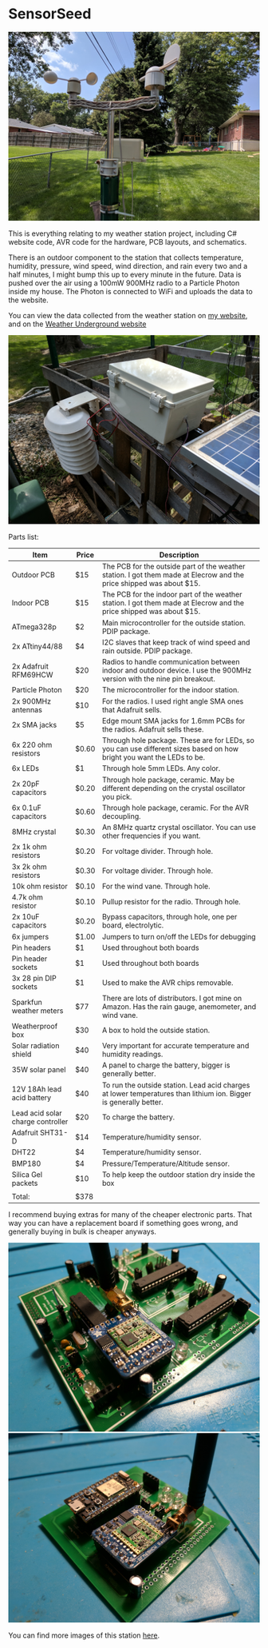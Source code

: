 # SensorSeed

![Weather station wind and rain sensors](https://raw.githubusercontent.com/wdq/SensorSeed/master/images/install-1.jpg)

This is everything relating to my weather station project, including C# website code, AVR code for the hardware, PCB layouts, and schematics.

There is an outdoor component to the station that collects temperature, humidity, pressure, wind speed, wind direction, and rain every two and a half minutes, I might bump this up to every minute in the future. Data is pushed over the air using a 100mW 900MHz radio to a Particle Photon inside my house. The Photon is connected to WiFi and uploads the data to the website. 

You can view the data collected from the weather station on [my website](https://sensorseed.quade.co/HomeOutsideWeatherStation/Home), and on the [Weather Underground website](https://www.wunderground.com/personal-weather-station/dashboard?ID=KNELINCO88)

![Weather station hardware](https://raw.githubusercontent.com/wdq/SensorSeed/master/images/install-2.jpg)

Parts list: 

| Item                              | Price | Description                                                                                                            |
|-----------------------------------|-------|------------------------------------------------------------------------------------------------------------------------|
| Outdoor PCB                       | $15   | The PCB for the outside part of the weather station. I got them made at Elecrow and the price shipped was about $15.   |
| Indoor PCB                        | $15   | The PCB for the indoor part of the weather station. I got them made at Elecrow and the price shipped was about $15.    |
| ATmega328p                        | $2    | Main microcontroller for the outside station. PDIP package.                                                            |
| 2x ATtiny44/88                    | $4    | I2C slaves that keep track of wind speed and rain outside. PDIP package.                                               |
| 2x Adafruit RFM69HCW              | $20   | Radios to handle communication between indoor and outdoor device. I use the 900MHz version with the nine pin breakout. |
| Particle Photon                   | $20   | The microcontroller for the indoor station.                                                                            |
| 2x 900MHz antennas                | $10   | For the radios. I used right angle SMA ones that Adafruit sells.                                                       |
| 2x SMA jacks                      | $5    | Edge mount SMA jacks for 1.6mm PCBs for the radios. Adafruit sells these.                                              |
| 6x 220 ohm resistors              | $0.60 | Through hole package. These are for LEDs, so you can use different sizes based on how bright you want the LEDs to be.  |
| 6x LEDs                           | $1    | Through hole 5mm LEDs. Any color.                                                                                      |
| 2x 20pF capacitors                | $0.20 | Through hole package, ceramic. May be different depending on the crystal oscillator you pick.                          |
| 6x 0.1uF capacitors               | $0.60 | Through hole package, ceramic. For the AVR decoupling.                                                                 |
| 8MHz crystal                      | $0.30 | An 8MHz quartz crystal oscillator. You can use other frequencies if you want.                                          |
| 2x 1k ohm resistors               | $0.20 | For voltage divider. Through hole.                                                                                     |
| 3x 2k ohm resistors               | $0.30 | For voltage divider. Through hole.                                                                                     |
| 10k ohm resistor                  | $0.10 | For the wind vane. Through hole.                                                                                       |
| 4.7k ohm resistor                 | $0.10 | Pullup resistor for the radio. Through hole.                                                                           |
| 2x 10uF capacitors                | $0.20 | Bypass capacitors, through hole, one per board, electrolytic.                                                          |
| 6x jumpers                        | $1.00 | Jumpers to turn on/off the LEDs for debugging                                                                          |
| Pin headers                       | $1    | Used throughout both boards                                                                                            |
| Pin header sockets                | $1    | Used throughout both boards                                                                                            |
| 3x 28 pin DIP sockets             | $1    | Used to make the AVR chips removable.                                                                                  |
|  Sparkfun weather meters          | $77   | There are lots of distributors. I got mine on Amazon. Has the rain gauge, anemometer, and wind vane.                   |
| Weatherproof box                  | $30   | A box to hold the outside station.                                                                                     |
| Solar radiation shield            | $40   | Very important for accurate temperature and humidity readings.                                                         |
| 35W solar panel                   | $40   | A panel to charge the battery, bigger is generally better.                                                             |
| 12V 18Ah lead acid battery        | $40   | To run the outside station. Lead acid charges at lower temperatures than lithium ion. Bigger is generally better.      |
| Lead acid solar charge controller | $20   | To charge the battery.                                                                                                 |
| Adafruit SHT31-D                  | $14   | Temperature/humidity sensor.                                                                                           |
| DHT22                             | $4    | Temperature/humidity sensor.                                                                                           |
| BMP180                            | $4    | Pressure/Temperature/Altitude sensor.                                                                                  |
| Silica Gel packets                            | $10    | To help keep the outdoor station dry inside the box                                                                                  |
|                                   |       |                                                                                                                        |
| Total:                            | $378  |                                              

I recommend buying extras for many of the cheaper electronic parts. That way you can have a replacement board if something goes wrong, and generally buying in bulk is cheaper anyways.

![Outdoor board](https://raw.githubusercontent.com/wdq/SensorSeed/master/images/outdoor-v1-1.jpg)
![Indoor board](https://raw.githubusercontent.com/wdq/SensorSeed/master/images/indoor-v1-1.jpg)

You can find more images of this station [here](https://github.com/wdq/SensorSeed/tree/master/images).

